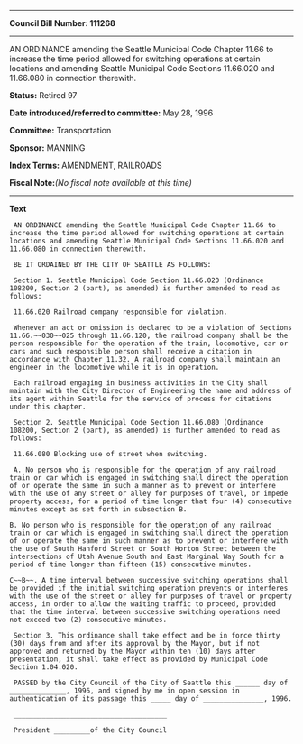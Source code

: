 

********

**Council Bill Number: 111268**
********

 AN ORDINANCE amending the Seattle Municipal Code Chapter 11.66 to increase the time period allowed for switching operations at certain locations and amending Seattle Municipal Code Sections 11.66.020 and 11.66.080 in connection therewith.

**Status:** Retired 97
   
   
**Date introduced/referred to committee:** May 28, 1996
   
**Committee:** Transportation
   
**Sponsor:** MANNING
   
   
**Index Terms:** AMENDMENT, RAILROADS

**Fiscal Note:**_(No fiscal note available at this time)_

********

**Text**
   
```
 AN ORDINANCE amending the Seattle Municipal Code Chapter 11.66 to increase the time period allowed for switching operations at certain locations and amending Seattle Municipal Code Sections 11.66.020 and 11.66.080 in connection therewith.

 BE IT ORDAINED BY THE CITY OF SEATTLE AS FOLLOWS:

 Section 1. Seattle Municipal Code Section 11.66.020 (Ordinance 108200, Section 2 (part), as amended) is further amended to read as follows:

 11.66.020 Railroad company responsible for violation.

 Whenever an act or omission is declared to be a violation of Sections 11.66.~~030~~025 through 11.66.120, the railroad company shall be the person responsible for the operation of the train, locomotive, car or cars and such responsible person shall receive a citation in accordance with Chapter 11.32. A railroad company shall maintain an engineer in the locomotive while it is in operation.

 Each railroad engaging in business activities in the City shall maintain with the City Director of Engineering the name and address of its agent within Seattle for the service of process for citations under this chapter.

 Section 2. Seattle Municipal Code Section 11.66.080 (Ordinance 108200, Section 2 (part), as amended) is further amended to read as follows:

 11.66.080 Blocking use of street when switching.

 A. No person who is responsible for the operation of any railroad train or car which is engaged in switching shall direct the operation of or operate the same in such a manner as to prevent or interfere with the use of any street or alley for purposes of travel, or impede property access, for a period of time longer that four (4) consecutive minutes except as set forth in subsection B.

B. No person who is responsible for the operation of any railroad train or car which is engaged in switching shall direct the operation of or operate the same in such manner as to prevent or interfere with the use of South Hanford Street or South Horton Street between the intersections of Utah Avenue South and East Marginal Way South for a period of time longer than fifteen (15) consecutive minutes.

C~~B~~. A time interval between successive switching operations shall be provided if the initial switching operation prevents or interferes with the use of the street or alley for purposes of travel or property access, in order to allow the waiting traffic to proceed, provided that the time interval between successive switching operations need not exceed two (2) consecutive minutes.

 Section 3. This ordinance shall take effect and be in force thirty (30) days from and after its approval by the Mayor, but if not approved and returned by the Mayor within ten (10) days after presentation, it shall take effect as provided by Municipal Code Section 1.04.020.

 PASSED by the City Council of the City of Seattle this ______ day of ______________, 1996, and signed by me in open session in authentication of its passage this _____ day of _______________, 1996.

 ______________________________________

 President _________of the City Council

```
